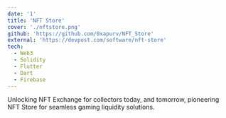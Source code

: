 ```yaml
---
date: '1'
title: 'NFT Store'
cover: './nftstore.png'
github: 'https://github.com/0xapurv/NFT_Store'
external: 'https://devpost.com/software/nft-store'
tech:
  - Web3
  - Solidity
  - Flutter
  - Dart
  - Firebase
---
```


Unlocking NFT Exchange for collectors today, and tomorrow, pioneering NFT Store for seamless gaming liquidity solutions.
